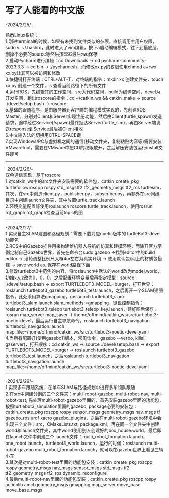 # 写了人能看的中文版     

-2024/2/25/-       

熟悉Linux系统：      
1.刚进terminal的时候，如果有未找到文件类似的杂项，直接调用主用户权限，sudo vi ~/.bashrc，此时进入了vim编辑，按下a启动编辑模式，往下到最底层，删掉不必要的source等然后按ESC最后:wq保存     
2.启动Pycharm进行编辑：cd Downloads -> cd pycharm-community-2023.3.3 -> cd bin -> ./pycharm.sh，而修改xx.py的权限使用chmod a+rwx xx.py让其可以被访问和修改     
3.快捷键打开终端：CTRL+ALT+T，对终端的指令：mkdir xx 创建文件夹，touch xx.py 创建一个文件，ls 查看当前路径下的所有文件     
4.运行ROS，先编辑其的工作空间，src为代码空间，build为编译空间，devel为开发空间，跑出roscore的指令：cd ~/catkin_ws && catkin_make -> source ./devel/setup.bash -> roscore      
5.基础的跟随程序，是由服务器到客户端的编程模式实现的，先创建ROS      Master，分别对Client和Server实现注册功能，然后由Client(turtle_spawn)发送请求，途中经过Service(/spawn)最终抵达Server(turtle_sim)，再由Server端发送response到Service最后被Client接收     
6.中文输入法的切换用CTRL+SPACE键    
7.实现Windows/PC与虚拟机之间的通信(移动文件夹，复制粘贴内容等)需要安装VMwaretool，需要在VMware中把CD的权限放开，之后解压安装包运行install文件即可     

***            

-2024/2/26/-       
双龟通信实现：基于roscore      
1.对catkin_ws中的src文件夹安装需要的软件包，catkin_create_pkg turtlefollowroscpp rospy std_msgstf2 tf2_geometry_msgs tf2_ros turtlesim，其次，在src中创造client.py，publisher.py，subscriber.py，再额外在src同级目录中创建launch文件夹，其中放置turtle_track.launch       
2.环境变量配置好使用roslaunch roscore turtle_track.launch，使用rosrun rqt_graph rqt_graph检查当前topic的图      

***            

-2024/2/27/-       
1.实现自主SLAM建图和路径规划：需要下载对应noetic版本的TurtleBot3-devel功能包       
2.ROS中的Gazebo插件用来构建给机器人导航的仿真和建模环境，而除开官方示例定制自己Gazebo世界，首先在命令台sudo gazebo ->找到editor中的build editor -> 滚轮调整比例尺大概4m左右为真实环境 -> 使用默认包/网上的材质包搭建 -> save world as..保存在world路径下面      
3.修改turtlebot3中范例的内容，将roslaunch中默认的world改为model.world，初始x,y,z改为0，0，0，之后配置环境变量后再指定模型：source ./devel/setup.bash -> export TURTLEBOT3_MODEL=burger，打开世界：roslaunch turtlebot3_gazebo turtlebot3_test.launch，之后再开一个SLAM建图指令，此处采用算法gmapping，roslaunch turtlebot3_slam turtlebot3_slam.launch slam_methods:=gmapping，键盘控制指令：roslaunch turtlebot3_teleop turtlebot3_teleop_key.launch，建好图后保存：rosrun map_server map_saver -f /home/offmind/catkin_ws/src/turtlebot3-noetic-devel，最后运行自主导航命令，roslaunch turtlebot3_navigation turtlebot3_navigation.launch map_file:=/home/offmind/catkin_ws/src/turtlebot3-noetic-devel.yaml       
4.当所有配置好(使用gazebo11版本，常见命令，gazebo --verbo, killall gzserver)，打开顺序：cd catkin_ws -> source ./devel/setup.bash -> export TURTLEBOT3_MODEL=burger -> roslaunch turtlebot3_gazebo turtlebot3_test.launch，之后roslaunch turtlebot3_navigation turtlebot3_navigation.launch map_file:=/home/offmind/catkin_ws/src/turtlebot3-noetic-devel.yaml              

***            

-2024/2/29/-       
1.实现多车跟随系统：在单车SLAM与路径规划中进行多车领队跟随       
2.在src中创建分别的三个文件夹：multi-robot-gazebo, multi-robot-nav, multi-robot-test, 先处理multi-robot-gazebo里面的，首先安装gazebo里面的功能包，按照turtlebot3_simulation里面的gazebo, package必要的安装包：catkin_create_pkg roscpp rospy sensor_msgs geometry_msgs nav_msgs tf gazebo_ros urdf xacro gazebo_plugins，之后在multi-robot-gazebo环境中会出现三个文件：src，CMakeLists.txt, package.xml，再在同一个文件夹中创建world和launch文件夹，其中world使用别人创建好的box_house.world，最后即在launch文件中创建三个.launch文件：multi_robot_formation.launch，one_robot.launch，turtlebot3_world.launch，运行的时候：roslaunch multi-robot-gazebo multi_robot_formation.launch，就可以在gazebo世界上看见三辆小车         
3.其次是对multi-robot-test里面的功能包安装：catkin_create_pkg roscpp rospy geometry_msgs nav_msgs sensor_msgs std_msgs tf2 tf2_geometry_msgs tf2_ros dynamic_reconfigure        
4.最后multi-robot-nav里面的功能包安装：catkin_create_pkg roscpp rospy actionlib amcl geometry_msgs gmapping map_server move_base move_base_msgs       


